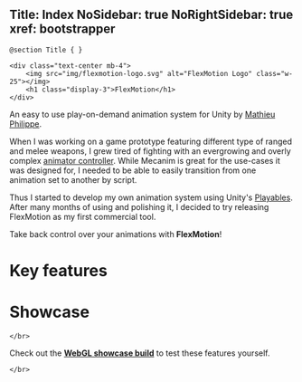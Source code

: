 Title: Index
NoSidebar: true
NoRightSidebar: true
xref: bootstrapper
---
```raw
@section Title { }

<div class="text-center mb-4">
    <img src="img/flexmotion-logo.svg" alt="FlexMotion Logo" class="w-25"></img>
	<h1 class="display-3">FlexMotion</h1>
</div>
```

<div class="text-center mb-4">

An easy to use play-on-demand animation system for Unity by [Mathieu Philippe](https://www.moartis.dev). 

When I was working on a game prototype featuring different type of ranged and melee weapons, I grew tired of fighting with an evergrowing and overly complex [animator controller](https://docs.unity3d.com/Manual/class-AnimatorController.html). While Mecanim is great for the use-cases it was designed for, I needed to be able to easily transition from one animation set to another by script.

Thus I started to develop my own animation system using Unity's [Playables](https://docs.unity3d.com/ScriptReference/Playables.Playable.html). After many months of using and polishing it, I decided to try releasing FlexMotion as my first commercial tool.

Take back control over your animations with **FlexMotion**!

</div>

# Key features

<?! KeyFeatures /?>

# Showcase

```raw
</br>
```

Check out the **[WebGL showcase build](showcase)** to test these features yourself.

<?# Figure Src="/img/showcase.jpg" Class="text-center" Link="showcase" /?>

```raw
</br>
```
